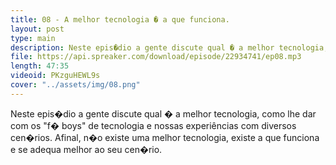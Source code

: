 ```yaml
---
title: 08 - A melhor tecnologia � a que funciona.
layout: post
type: main
description: Neste epis�dio a gente discute qual � a melhor tecnologia, como lhe dar com os "f� boys" de tecnologia e nossas experiências com diversos cen�rios. Afinal, n�o existe uma melhor tecnologia, existe a que funciona e se adequa melhor ao seu cen�rio.
file: https://api.spreaker.com/download/episode/22934741/ep08.mp3
length: 47:35
videoid: PKzguHEWL9s
cover: "../assets/img/08.png"
---
```


Neste epis�dio a gente discute qual � a melhor tecnologia, como lhe dar com os "f� boys" de tecnologia e nossas experiências com diversos cen�rios. Afinal, n�o existe uma melhor tecnologia, existe a que funciona e se adequa melhor ao seu cen�rio.